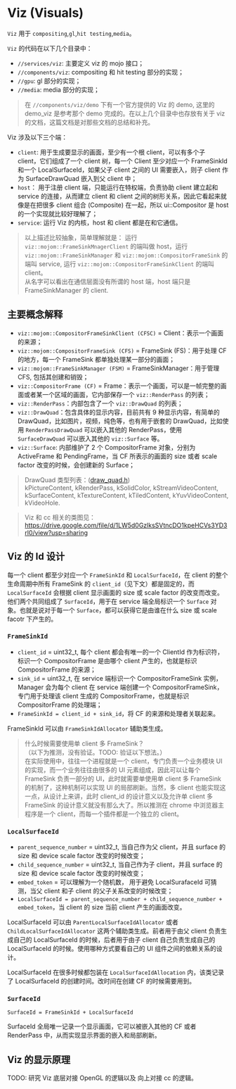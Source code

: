 # Viz (Visuals)

`Viz` 用于 `compositing`,`gl`,`hit testing`,`media`。

`Viz` 的代码在以下几个目录中：

- `//services/viz`: 主要定义 viz 的 mojo 接口；
- `//components/viz`: compositing 和 hit testing 部分的实现；
- `//gpu`: gl 部分的实现；
- `//media`: media 部分的实现；

> 在 `//components/viz/demo` 下有一个官方提供的 Viz 的 demo, 这里的 demo_viz 是参考那个 demo 完成的。在以上几个目录中也存放有关于 viz 的文档，这篇文档是对那些文档的总结和补充。

Viz 涉及以下三个端：

- `client`: 用于生成要显示的画面，至少有一个根 client，可以有多个子 client，它们组成了一个 client 树，每一个 Client 至少对应一个 FrameSinkId 和一个 LocalSurfaceId，如果父子 client 之间的 UI 需要嵌入，则子 client 作为 SurfaceDrawQuad 嵌入到父 client 中；
- `host`： 用于注册 client 端，只能运行在特权端，负责协助 client 建立起和 service 的连接，从而建立 client 和 client 之间的树形关系，因此它看起来就像是在把很多 client 组合 (Composite) 在一起，所以 ui::Compositor 是 host 的一个实现就比较好理解了；
- `service`: 运行 Viz 的内核，host 和 client 都是在和它通信。

> 以上描述比较抽象，简单理解就是： 运行 `viz::mojom::FrameSinkMnagerClient` 的端叫做 host，运行 `viz::mojom::FrameSinkManager` 和 `viz::mojom::CompositorFrameSink` 的端叫 service, 运行 `viz::mojom::CompositorFrameSinkClient` 的端叫 client。  
> 从名字可以看出在通信层面没有所谓的 host 端，host 端只是 FrameSinkManager 的 client.

## 主要概念解释

- `viz::mojom::CompositorFrameSinkClient (CFSC)` = Client：表示一个画面的来源；
- `viz::mojom::CompositorFrameSink (CFS)` = FrameSink (FS)：用于处理 CF 的地方，每一个 FrameSink 都单独处理某一部分的画面；
- `viz::mojom::FrameSinkManager (FSM)` = FrameSinkManager：用于管理 CFS, 包括其创建和销毁；
- `viz::CompositorFrame (CF)` = Frame：表示一个画面，可以是一帧完整的画面或者某一个区域的画面，它内部保存一个 `viz::RenderPass` 的列表；
- `viz::RenderPass`：内部包含了一个 `viz::DrawQuad` 的列表；
- `viz::DrawQuad`：包含具体的显示内容，目前共有 9 种显示内容，有简单的 DrawQuad，比如图片，视频，纯色等，也有用于嵌套的 DrawQuad，比如使用 `RenderPassDrawQuad` 可以嵌入其他的 RenderPass，使用 `SurfaceDrawQuad` 可以嵌入其他的 `viz::Surface` 等。
- `viz::Surface`: 内部维护了 2 个 CompositorFrame 对象，分别为 ActiveFrame 和 PendingFrame，当 CF 所表示的画面的 size 或者 scale factor 改变的时候，会创建新的 Surface；

> DrawQuad 类型列表：([draw_quad.h](https://source.chromium.org/chromium/chromium/src/+/master:components/viz/common/quads/draw_quad.h))  
    kPictureContent,
    kRenderPass,
    kSolidColor,
    kStreamVideoContent,
    kSurfaceContent,
    kTextureContent,
    kTiledContent,
    kYuvVideoContent,
    kVideoHole.

> Viz 和 cc 相关的类图见： <https://drive.google.com/file/d/1LW5d0GzlksSVtncDO1kpeHCVs3YD3rl0/view?usp=sharing>

## Viz 的 Id 设计

每一个 client 都至少对应一个 `FrameSinkId` 和 `LocalSurfaceId`，在 client 的整个生命周期中所有 FrameSink 的 `client_id`（见下文）都是固定的，而 `LocalSurfaceId` 会根据 client 显示画面的 size 或 scale factor 的改变而改变。他们两个共同组成了 `SurfaceId`，用于在 service 端全局标识一个 `Surface` 对象。也就是说对于每一个 `Surface`，都可以获得它是由谁在什么 size 或 scale facotr 下产生的。

### `FrameSinkId`

- `client_id` = uint32_t, 每个 client 都会有唯一的一个 ClientId 作为标识符，标识一个 CompositorFrame 是由哪个 client 产生的，也就是标识 CompositorFrame 的来源；
- `sink_id` = uint32_t, 在 service 端标识一个 CompositorFrameSink 实例，Manager 会为每个 client 在 service 端创建一个 CompositorFrameSink，专门用于处理该 client 生成的 CompositorFrame，也就是标识 CompositorFrame 的处理端；
- `FrameSinkId = client_id + sink_id`，将 CF 的来源和处理者关联起来。

FrameSinkId 可以由 `FrameSinkIdAllocator` 辅助类生成。

> 什么时候需要使用单 client 多 FrameSink？  
（以下为推测，没有验证。TODO: 验证以下想法。）  
在实际使用中，往往一个进程就是一个 client，专门负责一个业务模块 UI 的实现，而一个业务往往由很多的 UI 元素组成，因此可以让每个 FrameSink 负责一部分的 UI，此时就需要单使用单 client 多 FrameSink 的机制了，这种机制可以实现 UI 的局部刷新。当然，多 client 也能实现这一点，从设计上来讲，此时 client_id 的设计意义以及允许单 client 多 FrameSink 的设计意义就没有那么大了。所以推测在 chrome 中浏览器主程序是一个 client，而每一个插件都是一个独立的 client。

### `LocalSurfaceId`

- `parent_sequence_number` = uint32_t, 当自己作为父 client，并且 surface 的 size 和 device scale factor 改变的时候改变；
- `child_sequence_number` = uint32_t, 当自己作为子 client，并且 surface 的 size 和 device scale factor 改变的时候改变；
- `embed_token` = 可以理解为一个随机数， 用于避免 LocalSurafaceId 可猜测，当父 client 和子 client 的父子关系改变的时候改变；
- `LocalSurfaceId = parent_sequence_number + child_sequence_number + embed_token`，当 client 的 size 当前 client 产生的画面改变。

LocalSurfaceId 可以由 `ParentLocalSurfaceIdAllocator` 或者 `ChildLocalSurfaceIdAllocator` 这两个辅助类生成。前者用于由父 client 负责生成自己的 LocalSurfaceId 的时候，后者用于由子 client 自己负责生成自己的 LocalSurfaceId 的时候。使用哪种方式要看自己的 UI 组件之间的依赖关系的设计。

LocalSurfaceId 在很多时候都包装在 `LocalSurfaceIdAllocation` 内，该类记录了 LocalSurfaceId 的创建时间。改时间在创建 CF 的时候需要用到。

### `SurfaceId`

`SurfaceId = FrameSinkId + LocalSurfaceId`

SurfaceId 全局唯一记录一个显示画面，它可以被嵌入其他的 CF 或者 RenderPass 中，从而实现显示界面的嵌入和局部刷新。

## Viz 的显示原理

TODO: 研究 Viz 底层对接 OpenGL 的逻辑以及 向上对接 cc 的逻辑。

